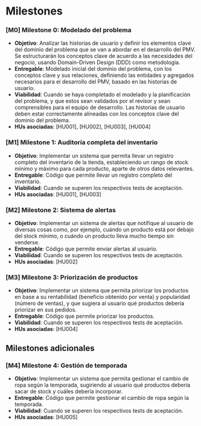 # Milestones

### [M0] Milestone 0: Modelado del problema

+ **Objetivo**: Analizar las historias de usuario y definir los elementos clave del dominio del problema que se van a abordar en el desarrollo del PMV. Se estructurarán los
conceptos clave de acuerdo a las necesidades del negocio, usando Domain-Driven Design (DDD) como metodología.
+ **Entregable**: Modelado inicial del dominio del problema, con los conceptos clave y sus relaciones, definiendo las entidades y agregados necesarios para el desarrollo del PMV,
basado en las historias de usuario.
+ **Viabilidad**: Cuando se haya completado el modelado y la planificación del problema, y que estos sean validados por el revisor y sean comprensibles para el equipo de desarrollo.
Las historias de usuario deben estar correctamente alineadas con los conceptos clave del dominio del problema.
+ **HUs asociadas**: [HU001], [HU002], [HU003], [HU004]

### [M1] Milestone 1: Auditoría completa del inventario

+ **Objetivo**: Implementar un sistema que permita llevar un registro completo del inventario de la tienda, estableciendo un rango de stock mínimo y máximo para cada producto,
aparte de otros datos relevantes.
+ **Entregable**: Código que permite llevar un registro completo del inventario.
+ **Viabilidad**: Cuando se superen los respectivos tests de aceptación.
+ **HUs asociadas**: [HU001], [HU003]

### [M2] Milestone 2: Sistema de alertas

+ **Objetivo**: Implementar un sistema de alertas que notifique al usuario de diversas cosas como, por ejemplo, cuándo un producto está por debajo del stock mínimo, o cuándo
un producto lleva mucho tiempo sin venderse.
+ **Entregable**: Código que permite enviar alertas al usuario.
+ **Viabilidad**: Cuando se superen los respectivos tests de aceptación.
+ **HUs asociadas**: [HU002]

### [M3] Milestone 3: Priorización de productos

+ **Objetivo**: Implementar un sistema que permita priorizar los productos en base a su rentabilidad (beneficio obtenido por venta) y popularidad (número de ventas), y que
sugiera al usuario qué productos debería priorizar en sus pedidos.
+ **Entregable**: Código que permite priorizar los productos.
+ **Viabilidad**: Cuando se superen los respectivos tests de aceptación.
+ **HUs asociadas**: [HU004]

## Milestones adicionales

### [M4] Milestone 4: Gestión de temporada

+ **Objetivo**: Implementar un sistema que permita gestionar el cambio de ropa según la temporada, sugiriendo al usuario qué productos debería sacar de stock y cuáles
debería incorporar.
+ **Entregable**: Código que permite gestionar el cambio de ropa según la temporada.
+ **Viabilidad**: Cuando se superen los respectivos tests de aceptación.
+ **HUs asociadas**: [HU005]

